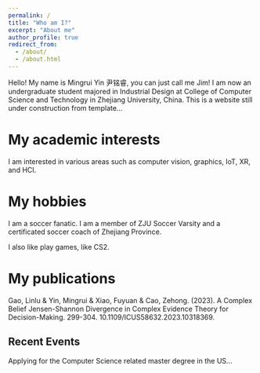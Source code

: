 ```yaml
---
permalink: /
title: "Who am I?"
excerpt: "About me"
author_profile: true
redirect_from: 
  - /about/
  - /about.html
---
```


Hello! My name is Mingrui Yin 尹铭睿, you can just call me Jim! I am now an undergraduate student majored in Industrial Design at College of Computer Science and Technology in Zhejiang University, China. This is a website still under construction from template...

My academic interests
======
I am interested in various areas such as computer vision, graphics, IoT, XR, and HCI.

My hobbies
======
I am a soccer fanatic. I am a member of ZJU Soccer Varsity and a certificated soccer coach of Zhejiang Province.

I also like play games, like CS2.

My publications
======
Gao, Linlu & Yin, Mingrui & Xiao, Fuyuan & Cao, Zehong. (2023). A Complex Belief Jensen-Shannon Divergence in Complex Evidence Theory for Decision-Making. 299-304. 10.1109/ICUS58632.2023.10318369. 

Recent Events
------
Applying for the Computer Science related master degree in the US...
